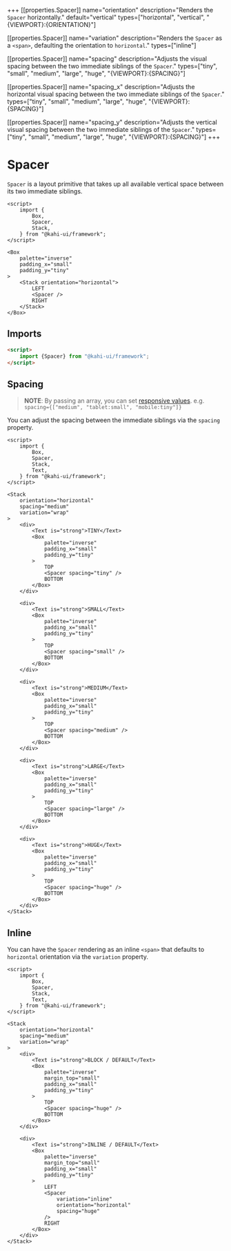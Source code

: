 +++
[[properties.Spacer]]
name="orientation"
description="Renders the <code>Spacer</code> horizontally."
default="vertical"
types=["horizontal", "vertical", "{VIEWPORT}:{ORIENTATION}"]

[[properties.Spacer]]
name="variation"
description="Renders the <code>Spacer</code> as a <code>&lt;span&gt;</code>, defaulting the orientation to <code>horizontal</code>."
types=["inline"]

[[properties.Spacer]]
name="spacing"
description="Adjusts the visual spacing between the two immediate siblings of the <code>Spacer</code>."
types=["tiny", "small", "medium", "large", "huge", "{VIEWPORT}:{SPACING}"]

[[properties.Spacer]]
name="spacing_x"
description="Adjusts the horizontal visual spacing between the two immediate siblings of the <code>Spacer</code>."
types=["tiny", "small", "medium", "large", "huge", "{VIEWPORT}:{SPACING}"]

[[properties.Spacer]]
name="spacing_y"
description="Adjusts the vertical visual spacing between the two immediate siblings of the <code>Spacer</code>."
types=["tiny", "small", "medium", "large", "huge", "{VIEWPORT}:{SPACING}"]
+++

# Spacer

`Spacer` is a layout primitive that takes up all available vertical space between its two immediate siblings.

```svelte repl Spacer Preview
<script>
    import {
        Box,
        Spacer,
        Stack,
    } from "@kahi-ui/framework";
</script>

<Box
    palette="inverse"
    padding_x="small"
    padding_y="tiny"
>
    <Stack orientation="horizontal">
        LEFT
        <Spacer />
        RIGHT
    </Stack>
</Box>
```

## Imports

```html default Spacer Imports
<script>
    import {Spacer} from "@kahi-ui/framework";
</script>
```

## Spacing

> **NOTE**: By passing an array, you can set [responsive values](../framework/responsitivity.md). e.g. `spacing={["medium", "tablet:small", "mobile:tiny"]}`

You can adjust the spacing between the immediate siblings via the `spacing` property.

```svelte repl Spacer Spacing
<script>
    import {
        Box,
        Spacer,
        Stack,
        Text,
    } from "@kahi-ui/framework";
</script>

<Stack
    orientation="horizontal"
    spacing="medium"
    variation="wrap"
>
    <div>
        <Text is="strong">TINY</Text>
        <Box
            palette="inverse"
            padding_x="small"
            padding_y="tiny"
        >
            TOP
            <Spacer spacing="tiny" />
            BOTTOM
        </Box>
    </div>

    <div>
        <Text is="strong">SMALL</Text>
        <Box
            palette="inverse"
            padding_x="small"
            padding_y="tiny"
        >
            TOP
            <Spacer spacing="small" />
            BOTTOM
        </Box>
    </div>

    <div>
        <Text is="strong">MEDIUM</Text>
        <Box
            palette="inverse"
            padding_x="small"
            padding_y="tiny"
        >
            TOP
            <Spacer spacing="medium" />
            BOTTOM
        </Box>
    </div>

    <div>
        <Text is="strong">LARGE</Text>
        <Box
            palette="inverse"
            padding_x="small"
            padding_y="tiny"
        >
            TOP
            <Spacer spacing="large" />
            BOTTOM
        </Box>
    </div>

    <div>
        <Text is="strong">HUGE</Text>
        <Box
            palette="inverse"
            padding_x="small"
            padding_y="tiny"
        >
            TOP
            <Spacer spacing="huge" />
            BOTTOM
        </Box>
    </div>
</Stack>
```

## Inline

You can have the `Spacer` rendering as an inline `<span>` that defaults to `horizontal` orientation via the `variation` property.

```svelte repl Spacer Inline
<script>
    import {
        Box,
        Spacer,
        Stack,
        Text,
    } from "@kahi-ui/framework";
</script>

<Stack
    orientation="horizontal"
    spacing="medium"
    variation="wrap"
>
    <div>
        <Text is="strong">BLOCK / DEFAULT</Text>
        <Box
            palette="inverse"
            margin_top="small"
            padding_x="small"
            padding_y="tiny"
        >
            TOP
            <Spacer spacing="huge" />
            BOTTOM
        </Box>
    </div>

    <div>
        <Text is="strong">INLINE / DEFAULT</Text>
        <Box
            palette="inverse"
            margin_top="small"
            padding_x="small"
            padding_y="tiny"
        >
            LEFT
            <Spacer
                variation="inline"
                orientation="horizontal"
                spacing="huge"
            />
            RIGHT
        </Box>
    </div>
</Stack>
```

